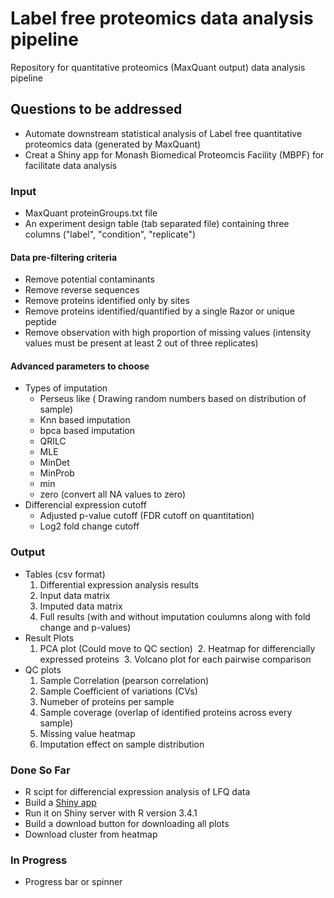# Label free proteomics data analysis pipeline

Repository for quantitative proteomics (MaxQuant output) data analysis pipeline 

## Questions to be addressed

- Automate downstream statistical analysis of Label free quantitative proteomics data (generated by MaxQuant)
- Creat a Shiny app for Monash Biomedical Proteomcis Facility (MBPF) for facilitate data analysis

### Input

- MaxQuant proteinGroups.txt file
- An experiment design table (tab separated file) containing three columns ("label", "condition", "replicate")

#### Data pre-filtering criteria

- Remove potential contaminants
- Remove reverse sequences
- Remove proteins identified only by sites
- Remove proteins identified/quantified by a single Razor or unique peptide
- Remove observation with high proportion of missing values (intensity values must be present
at least 2 out of three replicates)

#### Advanced parameters to choose

- Types of imputation
  - Perseus like ( Drawing random numbers based on distribution of sample)
  - Knn based imputation
  - bpca based imputation
  - QRILC
  - MLE
  - MinDet
  - MinProb
  - min
  - zero (convert all NA values to zero)
- Differencial expression cutoff
  - Adjusted p-value cutoff (FDR cutoff on quantitation)
  - Log2 fold change cutoff

### Output

- Tables (csv format)
  1. Differential expression analysis results
  2. Input data matrix
  3. Imputed data matrix
  4. Full results (with and without imputation coulumns along with fold change and p-values)
- Result Plots
  1. PCA plot (Could move to QC section)
  2. Heatmap for differencially expressed proteins
  3. Volcano plot for each pairwise comparison
- QC plots
  1. Sample Correlation (pearson correlation)
  2. Sample Coefficient of variations (CVs)
  3. Numeber of proteins per sample
  4. Sample coverage (overlap of identified proteins across every sample)
  5. Missing value heatmap
  6. Imputation effect on sample distribution

### Done So Far

- R scipt for differencial expression analysis of LFQ data
- Build a [Shiny app](http://proteomics-dev.erc.monash.edu:3838/LFQ_analysis_pipeline/)
- Run it on Shiny server with R version 3.4.1
- Build a download button for downloading all plots
- Download cluster from heatmap


### In Progress
- Progress bar or spinner
